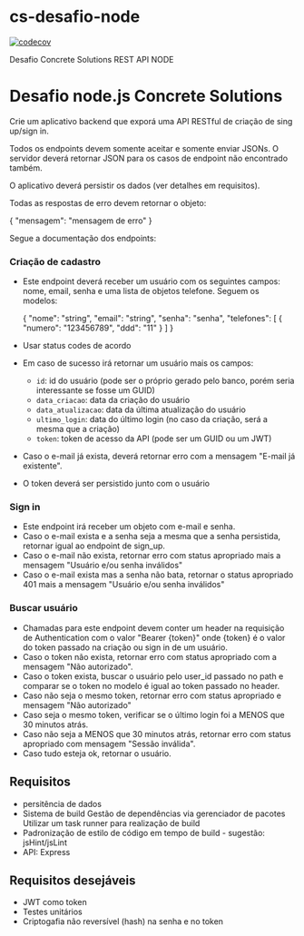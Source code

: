 

# cs-desafio-node

[![codecov](https://codecov.io/gh/Kirmayrtomaz/cs-desafio-node/branch/master/graph/badge.svg)](https://codecov.io/gh/Kirmayrtomaz/cs-desafio-node)



Desafio Concrete Solutions  REST API NODE

# Desafio node.js Concrete Solutions

Crie um aplicativo backend que exporá uma API RESTful de criação de sing up/sign in.

Todos os endpoints devem somente aceitar e somente enviar JSONs. O servidor deverá retornar JSON para os casos de endpoint não encontrado também.

O aplicativo deverá persistir os dados (ver detalhes em requisitos).

Todas as respostas de erro devem retornar o objeto:

{ "mensagem": "mensagem de erro" }

Segue a documentação dos endpoints:

### Criação de cadastro

- Este endpoint deverá receber um usuário com os seguintes campos: nome, email, senha e uma lista de objetos telefone. Seguem os modelos:

  { "nome": "string",
    "email": "string",
    "senha": "senha",
    "telefones": [
       {
         "numero": "123456789",
         "ddd": "11"
       }
    ]
  }
  
- Usar status codes de acordo
- Em caso de sucesso irá retornar um usuário mais os campos:
  - `id`: id do usuário (pode ser o próprio gerado pelo banco, porém seria interessante se fosse um GUID)
  - `data_criacao`: data da criação do usuário
  - `data_atualizacao`: data da última atualização do usuário
  - `ultimo_login`: data do último login (no caso da criação, será a mesma que a criação)
  - `token`: token de acesso da API (pode ser um GUID ou um JWT)
- Caso o e-mail já exista, deverá retornar erro com a mensagem "E-mail já existente".
- O token deverá ser persistido junto com o usuário

### Sign in

- Este endpoint irá receber um objeto com e-mail e senha.
- Caso o e-mail exista e a senha seja a mesma que a senha persistida, retornar igual ao endpoint de sign_up.
- Caso o e-mail não exista, retornar erro com status apropriado mais a mensagem "Usuário e/ou senha inválidos"
- Caso o e-mail exista mas a senha não bata, retornar o status apropriado 401 mais a mensagem "Usuário e/ou senha inválidos"

### Buscar usuário

- Chamadas para este endpoint devem conter um header na requisição de Authentication com o valor "Bearer {token}" onde {token} é o valor do token passado na criação ou sign in de um usuário.
- Caso o token não exista, retornar erro com status apropriado com a mensagem "Não autorizado".
- Caso o token exista, buscar o usuário pelo user_id passado no path e comparar se o token no modelo é igual ao token passado no header.
- Caso não seja o mesmo token, retornar erro com status apropriado e mensagem "Não autorizado"
- Caso seja o mesmo token, verificar se o último login foi a MENOS que 30 minutos atrás.
- Caso não seja a MENOS que 30 minutos atrás, retornar erro com status apropriado com mensagem "Sessão inválida".
- Caso tudo esteja ok, retornar o usuário.

## Requisitos

- persitência de dados
- Sistema de build
    Gestão de dependências via gerenciador de pacotes
    Utilizar um task runner para realização de build
- Padronização de estilo de código em tempo de build - sugestão: jsHint/jsLint
- API: Express

## Requisitos desejáveis

- JWT como token
- Testes unitários
- Criptogafia não reversível (hash) na senha e no token
